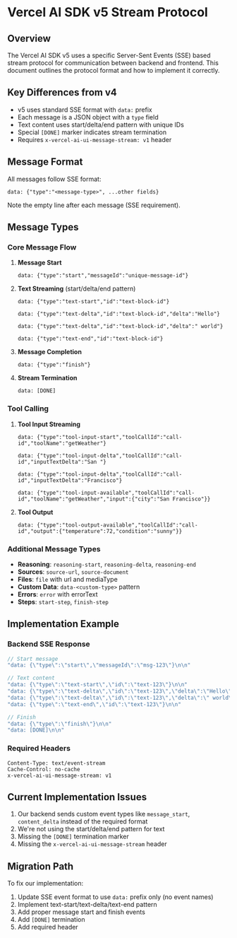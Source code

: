 # Vercel AI SDK v5 Stream Protocol

## Overview

The Vercel AI SDK v5 uses a specific Server-Sent Events (SSE) based stream protocol for communication between backend and frontend. This document outlines the protocol format and how to implement it correctly.

## Key Differences from v4

- v5 uses standard SSE format with `data:` prefix
- Each message is a JSON object with a `type` field
- Text content uses start/delta/end pattern with unique IDs
- Special `[DONE]` marker indicates stream termination
- Requires `x-vercel-ai-ui-message-stream: v1` header

## Message Format

All messages follow SSE format:

```
data: {"type":"<message-type>", ...other fields}

```

Note the empty line after each message (SSE requirement).

## Message Types

### Core Message Flow

1. **Message Start**

   ```
   data: {"type":"start","messageId":"unique-message-id"}

   ```

2. **Text Streaming** (start/delta/end pattern)

   ```
   data: {"type":"text-start","id":"text-block-id"}

   data: {"type":"text-delta","id":"text-block-id","delta":"Hello"}

   data: {"type":"text-delta","id":"text-block-id","delta":" world"}

   data: {"type":"text-end","id":"text-block-id"}

   ```

3. **Message Completion**

   ```
   data: {"type":"finish"}

   ```

4. **Stream Termination**

   ```
   data: [DONE]

   ```

### Tool Calling

1. **Tool Input Streaming**

   ```
   data: {"type":"tool-input-start","toolCallId":"call-id","toolName":"getWeather"}

   data: {"type":"tool-input-delta","toolCallId":"call-id","inputTextDelta":"San "}

   data: {"type":"tool-input-delta","toolCallId":"call-id","inputTextDelta":"Francisco"}

   data: {"type":"tool-input-available","toolCallId":"call-id","toolName":"getWeather","input":{"city":"San Francisco"}}

   ```

2. **Tool Output**

   ```
   data: {"type":"tool-output-available","toolCallId":"call-id","output":{"temperature":72,"condition":"sunny"}}

   ```

### Additional Message Types

- **Reasoning**: `reasoning-start`, `reasoning-delta`, `reasoning-end`
- **Sources**: `source-url`, `source-document`
- **Files**: `file` with url and mediaType
- **Custom Data**: `data-<custom-type>` pattern
- **Errors**: `error` with errorText
- **Steps**: `start-step`, `finish-step`

## Implementation Example

### Backend SSE Response

```rust
// Start message
"data: {\"type\":\"start\",\"messageId\":\"msg-123\"}\n\n"

// Text content
"data: {\"type\":\"text-start\",\"id\":\"text-123\"}\n\n"
"data: {\"type\":\"text-delta\",\"id\":\"text-123\",\"delta\":\"Hello\"}\n\n"
"data: {\"type\":\"text-delta\",\"id\":\"text-123\",\"delta\":\" world\"}\n\n"
"data: {\"type\":\"text-end\",\"id\":\"text-123\"}\n\n"

// Finish
"data: {\"type\":\"finish\"}\n\n"
"data: [DONE]\n\n"
```

### Required Headers

```
Content-Type: text/event-stream
Cache-Control: no-cache
x-vercel-ai-ui-message-stream: v1
```

## Current Implementation Issues

1. Our backend sends custom event types like `message_start`, `content_delta` instead of the required format
2. We're not using the start/delta/end pattern for text
3. Missing the `[DONE]` termination marker
4. Missing the `x-vercel-ai-ui-message-stream` header

## Migration Path

To fix our implementation:

1. Update SSE event format to use `data:` prefix only (no event names)
2. Implement text-start/text-delta/text-end pattern
3. Add proper message start and finish events
4. Add `[DONE]` termination
5. Add required header
